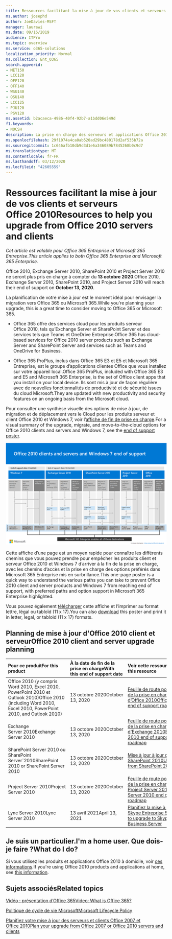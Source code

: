 ```yaml
---
title: Ressources facilitant la mise à jour de vos clients et serveurs Office 2010
ms.author: josephd
author: JoeDavies-MSFT
manager: laurawi
ms.date: 09/16/2019
audience: ITPro
ms.topic: overview
ms.service: o365-solutions
localization_priority: Normal
ms.collection: Ent_O365
search.appverid:
- MET150
- LCC120
- OFF120
- OFF140
- WSU140
- OSU140
- LCC125
- PJU120
- PSV120
ms.assetid: b2acaeca-4986-40f4-92b7-a1bdd06e549d
f1.keywords:
- NOCSH
description: La prise en charge des serveurs et applications Office 2010 prendra fin prochainement et aucun contrat de support personnalisé n’est disponible. Utilisez cet article pour commencer à planifier votre mise jour dès maintenant.
ms.openlocfilehash: 29f1074a4ca0ab520ad29bc480178d2af535b72a
ms.sourcegitcommit: 1c646afb10db9d3d1e6a346089b7845268b0c9d7
ms.translationtype: MT
ms.contentlocale: fr-FR
ms.lasthandoff: 03/12/2020
ms.locfileid: "42605559"
---
```

# <a name="resources-to-help-you-upgrade-from-office-2010-servers-and-clients"></a><span data-ttu-id="c2754-104">Ressources facilitant la mise à jour de vos clients et serveurs Office 2010</span><span class="sxs-lookup"><span data-stu-id="c2754-104">Resources to help you upgrade from Office 2010 servers and clients</span></span>

<span data-ttu-id="c2754-105">*Cet article est valable pour Office 365 Entreprise et Microsoft 365 Entreprise*.</span><span class="sxs-lookup"><span data-stu-id="c2754-105">*This article applies to both Office 365 Enterprise and Microsoft 365 Enterprise.*</span></span>

<span data-ttu-id="c2754-106">Office 2010, Exchange Server 2010, SharePoint 2010 et Project Server 2010 ne seront plus pris en charge à compter du **13 octobre 2020**.</span><span class="sxs-lookup"><span data-stu-id="c2754-106">Office 2010, Exchange Server 2010, SharePoint 2010, and Project Server 2010 will reach their end of support on **October 13, 2020**.</span></span> 

<span data-ttu-id="c2754-107">La planification de votre mise à jour est le moment idéal pour envisager la migration vers Office 365 ou Microsoft 365.</span><span class="sxs-lookup"><span data-stu-id="c2754-107">While you're planning your upgrade, this is a great time to consider moving to Office 365 or Microsoft 365.</span></span> 

- <span data-ttu-id="c2754-108">Office 365 offre des services cloud pour les produits serveur Office 2010, tels qu’Exchange Server et SharePoint Server et des services tels que Teams et OneDrive Entreprise.</span><span class="sxs-lookup"><span data-stu-id="c2754-108">Office 365 has cloud-based services for Office 2010 server products such as Exchange Server and SharePoint Server and services such as Teams and OneDrive for Business.</span></span> 

- <span data-ttu-id="c2754-109">Office 365 ProPlus, inclus dans Office 365 E3 et E5 et Microsoft 365 Entreprise, est le groupe d’applications clientes Office que vous installez sur votre appareil local.</span><span class="sxs-lookup"><span data-stu-id="c2754-109">Office 365 ProPlus, included with Office 365 E3 and E5 and Microsoft 365 Enterprise, is the set of Office client apps that you install on your local device.</span></span> <span data-ttu-id="c2754-110">Ils sont mis à jour de façon régulière avec de nouvelles fonctionnalités de productivité et de sécurité issues du cloud Microsoft.</span><span class="sxs-lookup"><span data-stu-id="c2754-110">They are updated with new productivity and security features on an ongoing basis from the Microsoft cloud.</span></span>

<span data-ttu-id="c2754-111">Pour consulter une synthèse visuelle des options de mise à jour, de migration et de déplacement vers le Cloud pour les produits serveur et client Office 2010 et Windows 7, voir l’[affiche de fin de prise en charge](./media/upgrade-from-office-2010-servers-and-products/Office2010Windows7EndOfSupport.pdf).</span><span class="sxs-lookup"><span data-stu-id="c2754-111">For a visual summary of the upgrade, migrate, and move-to-the-cloud options for Office 2010 clients and servers and Windows 7, see the [end of support poster](./media/upgrade-from-office-2010-servers-and-products/Office2010Windows7EndOfSupport.pdf).</span></span>

![Affiche sur la fin de la prise en charge pour les clients et serveurs Office 2010 et Windows 7](./media/upgrade-from-office-2010-servers-and-products/office2010-windows7-end-of-support.png)

<span data-ttu-id="c2754-113">Cette affiche d’une page est un moyen rapide pour connaître les différents chemins que vous pouvez prendre pour empêcher les produits client et serveur Office 2010 et Windows 7 d’arriver à la fin de la prise en charge, avec les chemins d’accès et la prise en charge des options préférés dans Microsoft 365 Entreprise mis en surbrillance.</span><span class="sxs-lookup"><span data-stu-id="c2754-113">This one-page poster is a quick way to understand the various paths you can take to prevent Office 2010 client and server products and Windows 7 from reaching end of support, with preferred paths and option support in Microsoft 365 Enterprise highlighted.</span></span>

<span data-ttu-id="c2754-114">Vous pouvez également [télécharger](https://github.com/MicrosoftDocs/microsoft-365-docs/raw/public/microsoft-365/enterprise/media/migration-microsoft-365-enterprise-workload/Office2010Windows7EndOfSupport.pdf) cette affiche et l’imprimer au format lettre, légal ou tabloïd (11 x 17).</span><span class="sxs-lookup"><span data-stu-id="c2754-114">You can also [download](https://github.com/MicrosoftDocs/microsoft-365-docs/raw/public/microsoft-365/enterprise/media/migration-microsoft-365-enterprise-workload/Office2010Windows7EndOfSupport.pdf) this poster and print it in letter, legal, or tabloid (11 x 17) formats.</span></span>
      
## <a name="office-2010-client-and-server-upgrade-planning"></a><span data-ttu-id="c2754-115">Planning de mise à jour d'Office 2010 client et serveur</span><span class="sxs-lookup"><span data-stu-id="c2754-115">Office 2010 client and server upgrade planning</span></span>
  
|<span data-ttu-id="c2754-116">**Pour ce produit**</span><span class="sxs-lookup"><span data-stu-id="c2754-116">**For this product**</span></span>|<span data-ttu-id="c2754-117">**À la date de fin de la prise en charge**</span><span class="sxs-lookup"><span data-stu-id="c2754-117">**With this end of support date**</span></span>|<span data-ttu-id="c2754-118">**Voir cette ressource**</span><span class="sxs-lookup"><span data-stu-id="c2754-118">**See this resource**</span></span>|
|:-----|:-----|:-----|
|<span data-ttu-id="c2754-119">Office 2010 (y compris Word 2010, Excel 2010, PowerPoint 2010 et Outlook 2010)</span><span class="sxs-lookup"><span data-stu-id="c2754-119">Office 2010 (including Word 2010, Excel 2010, PowerPoint 2010, and Outlook 2010)</span></span>  <br/> | <span data-ttu-id="c2754-120">13 octobre 2020</span><span class="sxs-lookup"><span data-stu-id="c2754-120">October 13, 2020</span></span> |[<span data-ttu-id="c2754-121">Feuille de route pour la fin de la prise en charge d’Office 2010</span><span class="sxs-lookup"><span data-stu-id="c2754-121">Office 2010 end of support roadmap</span></span>](https://docs.microsoft.com/DeployOffice/office-2010-end-support-roadmap) <br/> |
|<span data-ttu-id="c2754-122">Exchange Server 2010</span><span class="sxs-lookup"><span data-stu-id="c2754-122">Exchange Server 2010</span></span>  <br/> | <span data-ttu-id="c2754-123">13 octobre 2020</span><span class="sxs-lookup"><span data-stu-id="c2754-123">October 13, 2020</span></span>  |[<span data-ttu-id="c2754-124">Feuille de route pour la fin de la prise en charge d'Exchange 2010</span><span class="sxs-lookup"><span data-stu-id="c2754-124">Exchange 2010 end of support roadmap</span></span>](exchange-2010-end-of-support.md) <br/> |
|<span data-ttu-id="c2754-125">SharePoint Server 2010 ou SharePoint Serverˆ2010</span><span class="sxs-lookup"><span data-stu-id="c2754-125">SharePoint 2010 or SharePoint Server 2010</span></span>  <br/> | <span data-ttu-id="c2754-126">13 octobre 2020</span><span class="sxs-lookup"><span data-stu-id="c2754-126">October 13, 2020</span></span> |[<span data-ttu-id="c2754-127">Mise à jour à jour de SharePoint 2010</span><span class="sxs-lookup"><span data-stu-id="c2754-127">Upgrading from SharePoint 2010</span></span>](upgrade-from-sharepoint-2010.md) <br/> |
|<span data-ttu-id="c2754-128">Project Server 2010</span><span class="sxs-lookup"><span data-stu-id="c2754-128">Project Server 2010</span></span> <br/> | <span data-ttu-id="c2754-129">13 octobre 2020</span><span class="sxs-lookup"><span data-stu-id="c2754-129">October 13, 2020</span></span> | [<span data-ttu-id="c2754-130">Feuille de route pour la fin de la prise en charge de Project Server 2010</span><span class="sxs-lookup"><span data-stu-id="c2754-130">Project Server 2010 end of support roadmap</span></span>](project-server-2010-end-of-support.md) <br/> |
|<span data-ttu-id="c2754-131">Lync Server 2010</span><span class="sxs-lookup"><span data-stu-id="c2754-131">Lync Server 2010</span></span> <br/> | <span data-ttu-id="c2754-132">13 avril 2021</span><span class="sxs-lookup"><span data-stu-id="c2754-132">April 13, 2021</span></span> | [<span data-ttu-id="c2754-133">Planifiez la mise à jour vers Skype Entreprise Server</span><span class="sxs-lookup"><span data-stu-id="c2754-133">Plan to upgrade to Skype for Business Server</span></span>](https://docs.microsoft.com/skypeforbusiness/plan-your-deployment/upgrade) <br/> |
    
## <a name="im-a-home-user-what-do-i-do"></a><span data-ttu-id="c2754-134">Je suis un particulier.</span><span class="sxs-lookup"><span data-stu-id="c2754-134">I'm a home user.</span></span> <span data-ttu-id="c2754-135">Que dois-je faire ?</span><span class="sxs-lookup"><span data-stu-id="c2754-135">What do I do?</span></span>

<span data-ttu-id="c2754-136">Si vous utilisez les produits et applications Office 2010 à domicile, voir [ces informations](plan-upgrade-previous-versions-office.md#im-a-home-user-what-do-i-do).</span><span class="sxs-lookup"><span data-stu-id="c2754-136">If you're using Office 2010 products and applications at home, see [this information](plan-upgrade-previous-versions-office.md#im-a-home-user-what-do-i-do).</span></span>

## <a name="related-topics"></a><span data-ttu-id="c2754-137">Sujets associés</span><span class="sxs-lookup"><span data-stu-id="c2754-137">Related topics</span></span>

[<span data-ttu-id="c2754-138">Vidéo : présentation d’Office 365</span><span class="sxs-lookup"><span data-stu-id="c2754-138">Video: What is Office 365?</span></span>](https://support.office.com/article/847caf12-2589-452c-8aca-1c009797678b.aspx)
  
[<span data-ttu-id="c2754-139">Politique de cycle de vie Microsoft</span><span class="sxs-lookup"><span data-stu-id="c2754-139">Microsoft Lifecycle Policy</span></span>](https://go.microsoft.com/fwlink/?linkid=865200)

[<span data-ttu-id="c2754-140">Planifiez votre mise à jour des serveurs et clients Office 2007 et Office 2010</span><span class="sxs-lookup"><span data-stu-id="c2754-140">Plan your upgrade from Office 2007 or Office 2010 servers and clients</span></span>](plan-upgrade-previous-versions-office.md)

